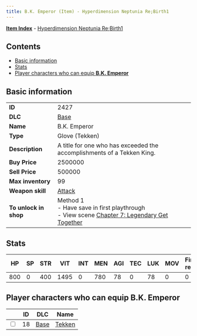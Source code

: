 ```yaml
---
title: B.K. Emperor (Item) - Hyperdimension Neptunia Re;Birth1
---
```


[**Item Index**](/neptunia/rb1/item/index.html) - [Hyperdimension Neptunia Re;Birth1](/neptunia/rb1)

## Contents

- [Basic information](#basic-information)
- [Stats](#stats)
- [Player characters who can equip **B.K. Emperor**](#player-characters-who-can-equip-bk-emperor)
## Basic information

|   |   |
| -- | -- |
| **ID** | 2427 |
| **DLC** | [Base](/neptunia/rb1/dlc/1-base.html) |
| **Name** | B.K. Emperor |
| **Type** | Glove (Tekken) |
| **Description** | A title for one who has exceeded the accomplishments of a Tekken King. |
| **Buy Price** | 2500000 |
| **Sell Price** | 500000 |
| **Max inventory** | 99 |
| **Weapon skill** | [Attack](/neptunia/rb1/skill/1-2901-attack.html) |
| **To unlock in shop** | Method 1<br />- Have save in first playthrough<br />- View scene [Chapter 7: Legendary Get Together](/neptunia/rb1/scene/1-726-chapter-7-legendary-get-together.html) |


## Stats

| HP | SP | STR | VIT | INT | MEN | AGI | TEC | LUK | MOV | Fire res. | Ice res. | Wind res. | Lightning res. |
| -- | -- | --- | --- | --- | --- | --- | --- | --- | --- | --------- | -------- | --------- | -------------- |
| 800 | 0 | 400 | 1495 | 0 | 780 | 78 | 0 | 78 | 0 | 0 | 0 | 0 | 0 |


## Player characters who can equip **B.K. Emperor**

|    | ID | DLC | Name |
| -- | -- | --- | ---- |
| <input type="checkbox" id="rb1-player-1-18" class="trackbox" /> | 18 | [Base](/neptunia/rb1/dlc/1-base.html) | [Tekken](/neptunia/rb1/player/1-18-tekken.html) |

